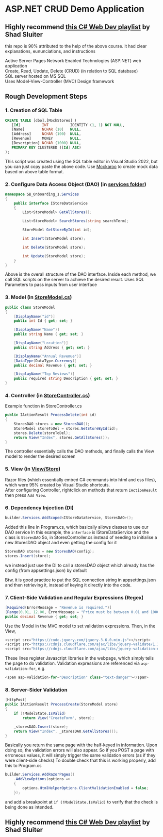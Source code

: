 # ASP.NET CRUD Demo Application

## Highly recommend [this C# Web Dev playlist](https://www.youtube.com/watch?v=m8IuIoAlciM&list=PLhPyEFL5u-i2ShGqmuP3uDdSy06hzBzdo) by Shad Sluiter
this repo is 90% attributed to the help of the above course. it had clear explanations, eununciations, and instructions

 Active Server Pages Network Enabled Technologies (ASP.NET) web application  
 Create, Read, Update, Delete (CRUD) (in relation to SQL database)  
 SQL server hosted on MS SQL  
 Uses Model-View-Controller (MVC) Design framework


 ## Rough Development Steps
 ### 1. Creation of SQL Table
 ```sql
CREATE TABLE [dbo].[MockStores] (
    [Id]          INT          IDENTITY (1, 1) NOT NULL,
    [Name]        NCHAR (10)   NULL,
    [Address]     NCHAR (100)  NULL,
    [Revenue]     MONEY        NULL,
    [Description] NCHAR (1000) NULL,
    PRIMARY KEY CLUSTERED ([Id] ASC)
);
```
This script was created using the SQL table editor in Visual Studio 2022, but you can just copy paste the above code.
Use [Mockaroo](https://www.mockaroo.com) to create mock data based on above table format.

### 2. Configure Data Access Object (DAO) (in [services folder](https://github.com/Izen9835/ASPNET-crud/tree/master/Services))
```C#
namespace SB_Onboarding_1.Services
{
    public interface IStoreDataService
    {
        List<StoreModel> GetAllStores();

        List<StoreModel> SearchStores(string searchTerm);

        StoreModel GetStoreById(int id);

        int Insert(StoreModel store);

        int Delete(StoreModel store);

        int Update(StoreModel store);
    }
}
```
Above is the overall structure of the DAO interface. Inside each method, we call SQL scripts on the server to achieve the desired result.
Uses SQL Parameters to pass inputs from user interface

### 3. Model (in [StoreModel.cs](https://github.com/Izen9835/ASPNET-crud/blob/master/Models/StoreModel.cs))
```C#
public class StoreModel
{
    [DisplayName("id")]
    public int Id { get; set; }

    [DisplayName("Name")]
    public string Name { get; set; }

    [DisplayName("Location")]
    public string Address { get; set; }

    [DisplayName("Annual Revenue")]
    [DataType(DataType.Currency)]
    public decimal Revenue { get; set; }

    [DisplayName("Top Reviews")]
    public required string Description { get; set; }
}
```

### 4. Controller (in [StoreController.cs](https://github.com/Izen9835/ASPNET-crud/blob/master/Controllers/StoreController.cs))
Example function in StoreController.cs
```C#
public IActionResult ProcessDelete(int id)
{
    StoresDAO stores = new StoresDAO();
    StoreModel storeToDel = stores.GetStoreById(id);
    stores.Delete(storeToDel);
    return View("Index", stores.GetAllStores());
}
```
The controller essentially calls the DAO methods, and finally calls the View model to render the desired screen

### 5. View (in [View/Store](https://github.com/Izen9835/ASPNET-crud/tree/master/Views/Store))
Razor files (which essentially embed C# commands into html and css files), which were 95% created by Visual Studio shortcuts.  
After configuring Controller, rightclick on methods that return ```IActionResult``` then press ```Add View```.  


### 6. Dependency Injection (DI)
```C#
builder.Services.AddScoped<IStoreDataService, StoresDAO>();
```
Added this line in Program.cs, which basically allows classes to use our DAO service
In this example, the ```interface``` is IStoreDataService and the class is ```StoresDAO```
So, in StoresController.cs instead of needing to initialise a new StoresDAO object and even getting the config for it
```C#
StoresDAO stores = new StoresDAO(config);
stores.Insert(store);
```
we instead just use the DI to call a storesDAO object which already has the config (from appsettings.json) by default

Btw, it is good practice to put the SQL connection string in appsettings.json and then retrieving it, instead of keying it directly into the code.


### 7. Client-Side Validation and Regular Expressions (Regex)
```C#
[Required(ErrorMessage = "Revenue is required.")]
[Range(0.01, 12.00, ErrorMessage = "Price must be between 0.01 and 10000.")]
public decimal Revenue { get; set; }
```
Use the Model in the MVC model to set validation expressions.
Then, in the View, 
```C#
<script src="https://code.jquery.com/jquery-3.6.0.min.js"></script>
<script src="https://cdnjs.cloudflare.com/ajax/libs/jquery-validate/1.19.5/jquery.validate.min.js"></script>
<script src="https://cdnjs.cloudflare.com/ajax/libs/jquery-validation-unobtrusive/3.2.12/jquery.validate.unobtrusive.min.js"></script>
```
These lines register Javascript libraries in the webpage, which simply tells the page to do validation.
Validation expressions are referenced via ```asp-validation-for```, e.g.
```C#
<span asp-validation-for="Description" class="text-danger"></span>
```

### 8. Server-Sider Validation
```C#
[HttpPost]
public IActionResult ProcessCreate(StoreModel store)
{
    if (!ModelState.IsValid)
        return View("CreateForm", store);

    _storesDAO.Insert(store);
    return View("Index", _storesDAO.GetAllStores());
}
```
Basically you return the same page with the half-keyed in information. Upon doing so, the validation errors will also appear.
So if you POST a page with erroneous values, it will simply trigger the same validation errors (as if they were client-side checks)
To double check that this is working properly, add this to Program.cs
```C#
builder.Services.AddRazorPages()
    .AddViewOptions(options =>
    {
        options.HtmlHelperOptions.ClientValidationEnabled = false;
    });
```
and add a breakpoint at ```if (!ModelState.IsValid)``` to verify that the check is being done as intended.




## Highly recommend [this C# Web Dev playlist](https://www.youtube.com/watch?v=m8IuIoAlciM&list=PLhPyEFL5u-i2ShGqmuP3uDdSy06hzBzdo) by Shad Sluiter

